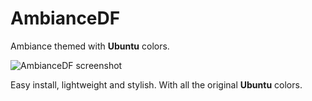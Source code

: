 # AmbianceDF

Ambiance themed with **Ubuntu** colors.

![AmbianceDF screenshot](AmbianceDF-16-04.png)

Easy install, lightweight and stylish. With all the original **Ubuntu** colors.



